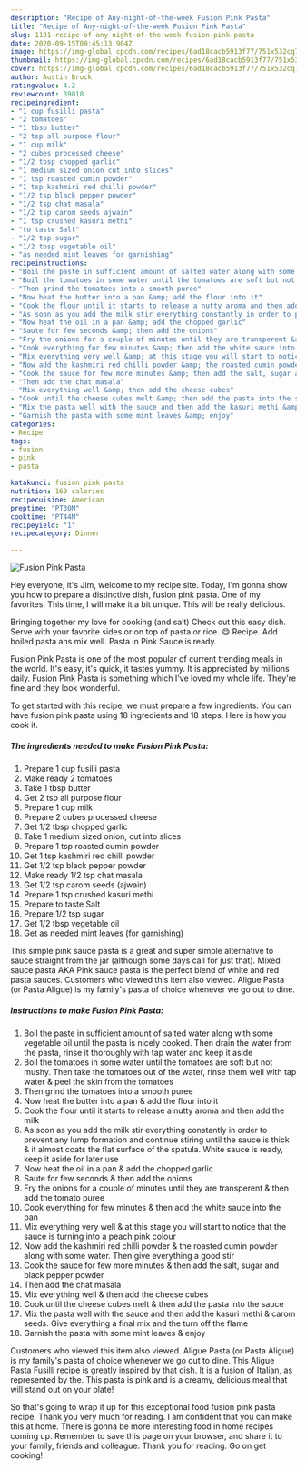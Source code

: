```yaml
---
description: "Recipe of Any-night-of-the-week Fusion Pink Pasta"
title: "Recipe of Any-night-of-the-week Fusion Pink Pasta"
slug: 1191-recipe-of-any-night-of-the-week-fusion-pink-pasta
date: 2020-09-15T09:45:13.904Z
image: https://img-global.cpcdn.com/recipes/6ad18cacb5913f77/751x532cq70/fusion-pink-pasta-recipe-main-photo.jpg
thumbnail: https://img-global.cpcdn.com/recipes/6ad18cacb5913f77/751x532cq70/fusion-pink-pasta-recipe-main-photo.jpg
cover: https://img-global.cpcdn.com/recipes/6ad18cacb5913f77/751x532cq70/fusion-pink-pasta-recipe-main-photo.jpg
author: Austin Brock
ratingvalue: 4.2
reviewcount: 39018
recipeingredient:
- "1 cup fusilli pasta"
- "2 tomatoes"
- "1 tbsp butter"
- "2 tsp all purpose flour"
- "1 cup milk"
- "2 cubes processed cheese"
- "1/2 tbsp chopped garlic"
- "1 medium sized onion cut into slices"
- "1 tsp roasted cumin powder"
- "1 tsp kashmiri red chilli powder"
- "1/2 tsp black pepper powder"
- "1/2 tsp chat masala"
- "1/2 tsp carom seeds ajwain"
- "1 tsp crushed kasuri methi"
- "to taste Salt"
- "1/2 tsp sugar"
- "1/2 tbsp vegetable oil"
- "as needed mint leaves for garnishing"
recipeinstructions:
- "Boil the paste in sufficient amount of salted water along with some vegetable oil until the pasta is nicely cooked. Then drain the water from the pasta, rinse it thoroughly with tap water and keep it aside"
- "Boil the tomatoes in some water until the tomatoes are soft but not mushy. Then take the tomatoes out of the water, rinse them well with tap water &amp; peel the skin from the tomatoes"
- "Then grind the tomatoes into a smooth puree"
- "Now heat the butter into a pan &amp; add the flour into it"
- "Cook the flour until it starts to release a nutty aroma and then add the milk"
- "As soon as you add the milk stir everything constantly in order to prevent any lump formation and continue stiring until the sauce is thick &amp; it almost coats the flat surface of the spatula. White sauce is ready, keep it aside for later use"
- "Now heat the oil in a pan &amp; add the chopped garlic"
- "Saute for few seconds &amp; then add the onions"
- "Fry the onions for a couple of minutes until they are transperent &amp; then add the tomato puree"
- "Cook everything for few minutes &amp; then add the white sauce into the pan"
- "Mix everything very well &amp; at this stage you will start to notice that the sauce is turning into a peach pink colour"
- "Now add the kashmiri red chilli powder &amp; the roasted cumin powder along with some water. Then give everything a good stir"
- "Cook the sauce for few more minutes &amp; then add the salt, sugar and black pepper powder"
- "Then add the chat masala"
- "Mix everything well &amp; then add the cheese cubes"
- "Cook until the cheese cubes melt &amp; then add the pasta into the sauce"
- "Mix the pasta well with the sauce and then add the kasuri methi &amp; carom seeds. Give everything a final mix and the turn off the flame"
- "Garnish the pasta with some mint leaves &amp; enjoy"
categories:
- Recipe
tags:
- fusion
- pink
- pasta

katakunci: fusion pink pasta 
nutrition: 169 calories
recipecuisine: American
preptime: "PT30M"
cooktime: "PT44M"
recipeyield: "1"
recipecategory: Dinner

---
```



![Fusion Pink Pasta](https://img-global.cpcdn.com/recipes/6ad18cacb5913f77/751x532cq70/fusion-pink-pasta-recipe-main-photo.jpg)

Hey everyone, it's Jim, welcome to my recipe site. Today, I'm gonna show you how to prepare a distinctive dish, fusion pink pasta. One of my favorites. This time, I will make it a bit unique. This will be really delicious.

Bringing together my love for cooking (and salt) Check out this easy dish. Serve with your favorite sides or on top of pasta or rice. 😋 Recipe. Add boiled pasta ans mix well. Pasta in Pink Sauce is ready.

Fusion Pink Pasta is one of the most popular of current trending meals in the world. It's easy, it's quick, it tastes yummy. It is appreciated by millions daily. Fusion Pink Pasta is something which I've loved my whole life. They're fine and they look wonderful.


To get started with this recipe, we must prepare a few ingredients. You can have fusion pink pasta using 18 ingredients and 18 steps. Here is how you cook it.

<!--inarticleads1-->

##### The ingredients needed to make Fusion Pink Pasta:

1. Prepare 1 cup fusilli pasta
1. Make ready 2 tomatoes
1. Take 1 tbsp butter
1. Get 2 tsp all purpose flour
1. Prepare 1 cup milk
1. Prepare 2 cubes processed cheese
1. Get 1/2 tbsp chopped garlic
1. Take 1 medium sized onion, cut into slices
1. Prepare 1 tsp roasted cumin powder
1. Get 1 tsp kashmiri red chilli powder
1. Get 1/2 tsp black pepper powder
1. Make ready 1/2 tsp chat masala
1. Get 1/2 tsp carom seeds (ajwain)
1. Prepare 1 tsp crushed kasuri methi
1. Prepare to taste Salt
1. Prepare 1/2 tsp sugar
1. Get 1/2 tbsp vegetable oil
1. Get as needed mint leaves (for garnishing)


This simple pink sauce pasta is a great and super simple alternative to sauce straight from the jar (although some days call for just that). Mixed sauce pasta AKA Pink sauce pasta is the perfect blend of white and red pasta sauces. Customers who viewed this item also viewed. Aligue Pasta (or Pasta Aligue) is my family&#39;s pasta of choice whenever we go out to dine. 

<!--inarticleads2-->

##### Instructions to make Fusion Pink Pasta:

1. Boil the paste in sufficient amount of salted water along with some vegetable oil until the pasta is nicely cooked. Then drain the water from the pasta, rinse it thoroughly with tap water and keep it aside
1. Boil the tomatoes in some water until the tomatoes are soft but not mushy. Then take the tomatoes out of the water, rinse them well with tap water &amp; peel the skin from the tomatoes
1. Then grind the tomatoes into a smooth puree
1. Now heat the butter into a pan &amp; add the flour into it
1. Cook the flour until it starts to release a nutty aroma and then add the milk
1. As soon as you add the milk stir everything constantly in order to prevent any lump formation and continue stiring until the sauce is thick &amp; it almost coats the flat surface of the spatula. White sauce is ready, keep it aside for later use
1. Now heat the oil in a pan &amp; add the chopped garlic
1. Saute for few seconds &amp; then add the onions
1. Fry the onions for a couple of minutes until they are transperent &amp; then add the tomato puree
1. Cook everything for few minutes &amp; then add the white sauce into the pan
1. Mix everything very well &amp; at this stage you will start to notice that the sauce is turning into a peach pink colour
1. Now add the kashmiri red chilli powder &amp; the roasted cumin powder along with some water. Then give everything a good stir
1. Cook the sauce for few more minutes &amp; then add the salt, sugar and black pepper powder
1. Then add the chat masala
1. Mix everything well &amp; then add the cheese cubes
1. Cook until the cheese cubes melt &amp; then add the pasta into the sauce
1. Mix the pasta well with the sauce and then add the kasuri methi &amp; carom seeds. Give everything a final mix and the turn off the flame
1. Garnish the pasta with some mint leaves &amp; enjoy


Customers who viewed this item also viewed. Aligue Pasta (or Pasta Aligue) is my family&#39;s pasta of choice whenever we go out to dine. This Aligue Pasta Fusilli recipe is greatly inspired by that dish. It is a fusion of Italian, as represented by the. This pasta is pink and is a creamy, delicious meal that will stand out on your plate! 

So that's going to wrap it up for this exceptional food fusion pink pasta recipe. Thank you very much for reading. I am confident that you can make this at home. There is gonna be more interesting food in home recipes coming up. Remember to save this page on your browser, and share it to your family, friends and colleague. Thank you for reading. Go on get cooking!
